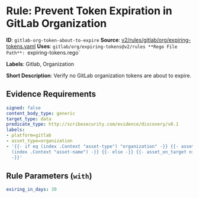 # Rule: Prevent Token Expiration in GitLab Organization

**ID**: `gitlab-org-token-about-to-expire`
**Source**: [v2/rules/gitlab/org/expiring-tokens.yaml](https://github.com/scribe-public/sample-policies/v2/rules/gitlab/org/expiring-tokens.yaml)
**Uses**: `gitlab/org/expiring-tokens@v2/rules
**Rego File Path**: `expiring-tokens.rego`

**Labels**: Gitlab, Organization

**Short Description**: Verify no GitLab organization tokens are about to expire.

## Evidence Requirements

```yaml
signed: false
content_body_type: generic
target_type: data
predicate_type: http://scribesecurity.com/evidence/discovery/v0.1
labels:
- platform=gitlab
- asset_type=organization
- '{{- if eq (index .Context "asset-type") "organization" -}} {{- asset_on_target
  (index .Context "asset-name") -}} {{- else -}} {{- asset_on_target nil -}} {{- end
  -}}'
```
## Rule Parameters (`with`)

```yaml
exiring_in_days: 30
```
